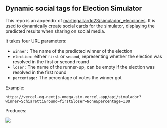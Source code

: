Dynamic social tags for Election Simulator
-

This repo is an appendix of [martingallardo23/simulador_elecciones](https://github.com/martingallardo23/simulador_elecciones). 
It is used to dynamically create social cards for the simulator, displaying the predicted results when sharing on social media.

It takes four URL parameters:

- `winner:` The name of the predicted winner of the election
- `election:` either `first` or `second`, representing whether the election was resolved in the first or second round
- `loser:` The name of the runner-up, can be empty if the election was resolved in the first round
- `percentage:` The percentage of votes the winner got

Example:

```
https://vercel-og-nextjs-omega-six.vercel.app/api/simulador?winner=Schiaretti&round=first&loser=None&percentage=100
```

Produces:

![](https://vercel-og-nextjs-omega-six.vercel.app/api/simulador?winner=Schiaretti&round=first&loser=None&percentage=100)

